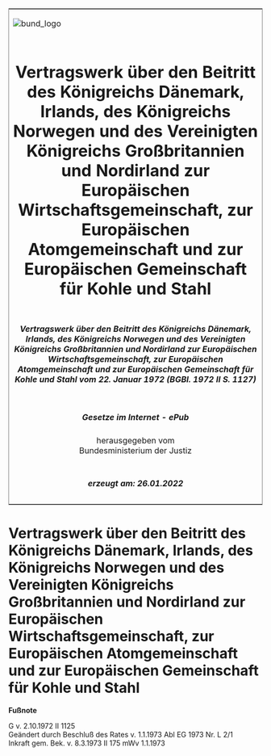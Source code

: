 <span id="DECKBLATT.html"></span>

<table border="0" frame="border" width="100%">

<tr valign="top">

<td align="left">

![bund\_logo](BfJ_2021_Web_de_de.gif)

</td>

<td align="right">

 

</td>

</tr>

<tr align="center" valign="middle">

<td colspan="2">

# Vertragswerk über den Beitritt des Königreichs Dänemark, Irlands, des Königreichs Norwegen und des Vereinigten Königreichs Großbritannien und Nordirland zur Europäischen Wirtschaftsgemeinschaft, zur Europäischen Atomgemeinschaft und zur Europäischen Gemeinschaft für Kohle und Stahl

</td>

</tr>

<tr align="center" valign="middle">

<td colspan="2">

##### Vertragswerk über den Beitritt des Königreichs Dänemark, Irlands, des Königreichs Norwegen und des Vereinigten Königreichs Großbritannien und Nordirland zur Europäischen Wirtschaftsgemeinschaft, zur Europäischen Atomgemeinschaft und zur Europäischen Gemeinschaft für Kohle und Stahl vom 22. Januar 1972 (BGBl. 1972 II S. 1127)

</td>

</tr>

<tr align="center" valign="middle">

<td colspan="2">

  
  

##### Gesetze im Internet - ePub  
  
herausgegeben vom  
Bundesministerium der Justiz

</td>

</tr>

<tr align="center" valign="bottom">

<td colspan="2">

  
  

##### erzeugt am: 26.01.2022

</td>

</tr>

</table>

<span id="BJNR211270972.html"></span>

# Vertragswerk über den Beitritt des Königreichs Dänemark, Irlands, des Königreichs Norwegen und des Vereinigten Königreichs Großbritannien und Nordirland zur Europäischen Wirtschaftsgemeinschaft, zur Europäischen Atomgemeinschaft und zur Europäischen Gemeinschaft für Kohle und Stahl

<div>

  
**Fußnote**

<div class="jnhtml">

<div>

<div class="jurAbsatz">

G v. 2.10.1972 II 1125  
Geändert durch Beschluß des Rates v. 1.1.1973 Abl EG 1973 Nr. L 2/1  
Inkraft gem. Bek. v. 8.3.1973 II 175 mWv 1.1.1973

</div>

</div>

</div>

</div>

